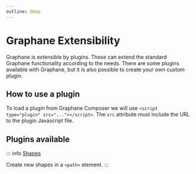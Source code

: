 ```yaml
---
outline: deep
---
```


# Graphane Extensibility

Graphane is extensible by plugins. These can extend the standard Graphane functionality according to
the needs. There are some plugins available with Graphane, but it is also possible to create your
own custom plugin.

## How to use a plugin

To load a plugin from Graphane Composer we will use `<script type="plugin" src="..."></script>`.
The `src` attribute must include the URL to the plugin Javascript file.

## Plugins available

::: info [Shapes](./catalog/shapes.md)

Create new shapes in a `<path>` element.
:::
